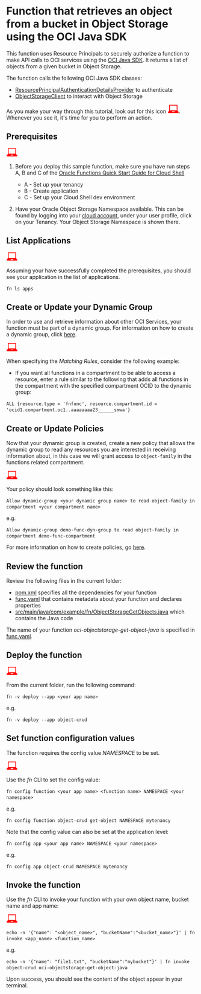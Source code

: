 # Function that retrieves an object from a bucket in Object Storage using the OCI Java SDK

This function uses Resource Principals to securely authorize a function to make
API calls to OCI services using the [OCI Java SDK](https://docs.cloud.oracle.com/iaas/tools/java/latest/).
It returns a list of objects from a given bucket in Object Storage.

The function calls the following OCI Java SDK classes:
* [ResourcePrincipalAuthenticationDetailsProvider](https://docs.cloud.oracle.com/en-us/iaas/tools/java/latest/com/oracle/bmc/auth/ResourcePrincipalAuthenticationDetailsProvider.html) to authenticate
* [ObjectStorageClient](https://docs.cloud.oracle.com/iaas/tools/java/latest/com/oracle/bmc/objectstorage/ObjectStorageClient.html) to interact with Object Storage

As you make your way through this tutorial, look out for this icon ![user input icon](../images/userinput.png).
Whenever you see it, it's time for you to perform an action.


## Prerequisites
![user input icon](./images/userinput.png)

1. Before you deploy this sample function, make sure you have run steps A, B 
and C of the [Oracle Functions Quick Start Guide for Cloud Shell](https://www.oracle.com/webfolder/technetwork/tutorials/infographics/oci_functions_cloudshell_quickview/functions_quickview_top/functions_quickview/index.html)
    * A - Set up your tenancy
    * B - Create application
    * C - Set up your Cloud Shell dev environment

2. Have your Oracle Object Storage Namespace available. This can be found by
logging into your [cloud account](https://console.us-ashburn-1.oraclecloud.com/),
under your user profile, click on your Tenancy. Your Object Storage Namespace
is shown there.


## List Applications 
![user input icon](../images/userinput.png)

Assuming your have successfully completed the prerequisites, you should see your 
application in the list of applications.

```
fn ls apps
```


## Create or Update your Dynamic Group
In order to use and retrieve information about other OCI Services, your function
must be part of a dynamic group. For information on how to create a dynamic group,
click [here](https://docs.cloud.oracle.com/iaas/Content/Identity/Tasks/managingdynamicgroups.htm#To).

![user input icon](../images/userinput.png)

When specifying the *Matching Rules*, consider the following example:
* If you want all functions in a compartment to be able to access a resource,
enter a rule similar to the following that adds all functions in the compartment
with the specified compartment OCID to the dynamic group:
```
ALL {resource.type = 'fnfunc', resource.compartment.id = 'ocid1.compartment.oc1..aaaaaaaa23______smwa'}
```


## Create or Update Policies
Now that your dynamic group is created, create a new policy that allows the
dynamic group to read any resources you are interested in receiving
information about, in this case we will grant access to `object-family` in
the functions related compartment.

![user input icon](../images/userinput.png)

Your policy should look something like this:
```
Allow dynamic-group <your dynamic group name> to read object-family in compartment <your compartment name>
```
e.g.
```
Allow dynamic-group demo-func-dyn-group to read object-family in compartment demo-func-compartment
```
For more information on how to create policies, go [here](https://docs.cloud.oracle.com/iaas/Content/Identity/Concepts/policysyntax.htm).


## Review the function
Review the following files in the current folder:
- [pom.xml](./pom.xml) specifies all the dependencies for your function
- [func.yaml](./func.yaml) that contains metadata about your function and declares properties
- [src/main/java/com/example/fn/ObjectStorageGetObjects.java](./src/main/java/com/example/fn/ObjectStorageGetObjects.java) which contains the Java code

The name of your function *oci-objectstorage-get-object-java* is specified in [func.yaml](./func.yaml).


## Deploy the function
![user input icon](../images/userinput.png)

From the current folder, run the following command:
```
fn -v deploy --app <your app name>
```
e.g.
```
fn -v deploy --app object-crud
```


## Set function configuration values
The function requires the config value *NAMESPACE* to be set.

![user input icon](../images/userinput.png)

Use the *fn* CLI to set the config value:
```
fn config function <your app name> <function name> NAMESPACE <your namespace>
```
e.g.
```
fn config function object-crud get-object NAMESPACE mytenancy
```
Note that the config value can also be set at the application level:
```
fn config app <your app name> NAMESPACE <your namespace>
```
e.g.
```
fn config app object-crud NAMESPACE mytenancy
```


## Invoke the function
Use the *fn* CLI to invoke your function with your own object name, bucket name and app name:

![user input icon](../images/userinput.png)
```
echo -n '{"name": "<object_name>", "bucketName":"<bucket_name>"}' | fn invoke <app_name> <function_name>
```
e.g.
```
echo -n '{"name": "file1.txt", "bucketName":"mybucket"}' | fn invoke object-crud oci-objectstorage-get-object-java
```
Upon success, you should see the content of the object appear in your terminal.
